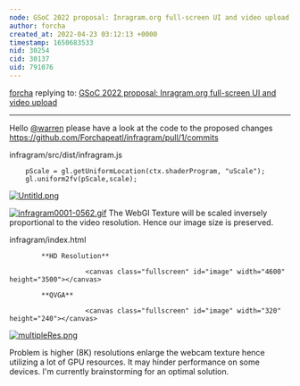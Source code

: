 ```yaml
---
node: GSoC 2022 proposal: Inragram.org full-screen UI and video upload
author: forcha
created_at: 2022-04-23 03:12:13 +0000
timestamp: 1650683533
nid: 30254
cid: 30137
uid: 791076
---
```




[forcha](../profile/forcha) replying to: [GSoC 2022 proposal: Inragram.org full-screen UI and video upload](../notes/forcha/04-05-2022/gsoc-proposal-full-screen-ui-and-video-upload)

----
Hello [@warren](/profile/warren)   please have a look at the code to the proposed changes https://github.com/Forchapeatl/infragram/pull/1/commits

infragram/src/dist/infragram.js

        pScale = gl.getUniformLocation(ctx.shaderProgram, "uScale");
        gl.uniform2fv(pScale,scale);


[![Untitld.png](/i/46505)](/i/46505?s=o)



[![infragram0001-0562.gif](/i/46504)](/i/46504?s=o)
The WebGl Texture will be scaled inversely proportional to the video resolution. Hence our image size is preserved.


infragram/index.html


            **HD Resolution**

                       <canvas class="fullscreen" id="image" width="4600" height="3500"></canvas>

            **QVGA**

                       <canvas class="fullscreen" id="image" width="320" height="240"></canvas>



[![multipleRes.png](/i/46509)](/i/46509?s=o)

Problem is higher (8K) resolutions enlarge the webcam texture hence utilizing a lot of GPU resources. It may hinder  performance on some devices. I'm currently brainstorming for an optimal solution. 

